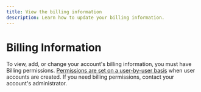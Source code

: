 ```yaml
---
title: View the billing information
description: Learn how to update your billing information. 
---
```

# Billing Information

To view, add, or change your account's billing information, you must have Billing permissions. [Permissions are set on a user-by-user basis](../../administrator/user-management/user-management.md) when user accounts are created. If you need billing permissions, contact your account's administrator.

